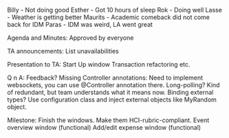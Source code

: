 Billy - Not doing good
Esther - Got 10 hours of sleep
Rok - Doing well
Lasse - Weather is getting better
Maurits - Academic comeback did not come back for IDM
Paras - IDM was weird, LA went great

Agenda and Minutes:
Approved by everyone

TA announcements:
List unavailabilities

Presentation to TA:
Start Up window
Transaction refactoring etc.

Q n A: 
Feedback? Missing Controller annotations: Need to implement websockets, you can use @Controller annotation there.
Long-polling? Kind of redundant, but team understands what it means now.
Binding external types? Use configuration class and inject external objects like MyRandom object.

Milestone:
Finish the windows. Make them HCI-rubric-compliant.
Event overview window (functional)
Add/edit expense window (functional)
